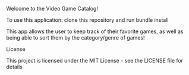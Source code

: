 Welcome to the Video Game Catalog!

To use this application: clone this repository and run bundle install

This app allows the user to keep track of their favorite games, as well as being able to sort them by the category/genre of games!


License

This project is licensed under the MIT License - see the LICENSE file for details
